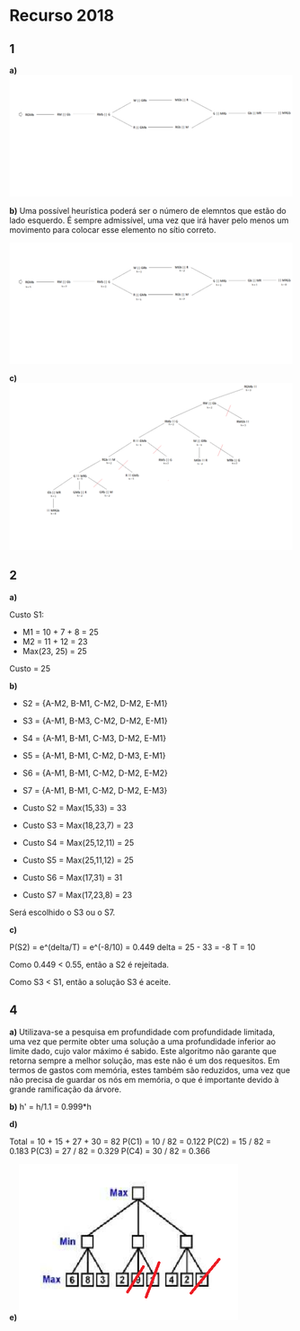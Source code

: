 # Recurso 2018

## 1 

**a)** ![](images/ex_1a_2018R.png)

**b)** Uma possível heurística poderá ser o número de elemntos que estão do lado esquerdo. É sempre admissível, uma vez que irá haver pelo menos um movimento para colocar esse elemento no sítio correto.

![](images/ex_1b_2018R.png)

**c)** ![](images/ex_1c_2018R.png)

## 2 

**a)** 

Custo S1:
* M1 = 10 + 7 + 8 = 25
* M2 = 11 + 12 = 23
* Max(23, 25) = 25

Custo = 25

**b)** 

* S2 = {A-M2, B-M1, C-M2, D-M2, E-M1}
* S3 = {A-M1, B-M3, C-M2, D-M2, E-M1}
* S4 = {A-M1, B-M1, C-M3, D-M2, E-M1}
* S5 = {A-M1, B-M1, C-M2, D-M3, E-M1}
* S6 = {A-M1, B-M1, C-M2, D-M2, E-M2}
* S7 = {A-M1, B-M1, C-M2, D-M2, E-M3}

* Custo S2 = Max(15,33) = 33
* Custo S3 = Max(18,23,7) = 23
* Custo S4 = Max(25,12,11) = 25
* Custo S5 = Max(25,11,12) = 25
* Custo S6 = Max(17,31) = 31
* Custo S7 = Max(17,23,8) = 23

Será escolhido o S3 ou o S7.

**c)** 

P(S2) = e^(delta/T) = e^(-8/10) = 0.449
delta = 25 - 33 = -8
T = 10

Como 0.449 < 0.55, então a S2 é rejeitada.

Como S3 < S1, então a solução S3 é aceite.

## 4 

**a)** Utilizava-se a pesquisa em profundidade com profundidade limitada, uma vez que permite obter uma solução a uma profundidade inferior ao limite dado, cujo valor máximo é sabido. Este algoritmo não garante que retorna sempre a melhor solução, mas este não é um dos requesitos. Em termos de gastos com memória, estes também são reduzidos, uma vez que não precisa de guardar os nós em memória, o que é importante devido à grande ramificação da árvore.

**b)** h' = h/1.1 = 0.999*h

**d)**

Total = 10 + 15 + 27 + 30 = 82
P(C1) = 10 / 82 = 0.122
P(C2) = 15 / 82 = 0.183
P(C3) = 27 / 82 = 0.329
P(C4) = 30 / 82 = 0.366

**e)**
![](images/ex_4e_2018R.png)
